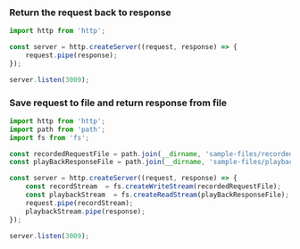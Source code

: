

### Return the request back to response 

```typescript
import http from 'http';

const server = http.createServer((request, response) => {
    request.pipe(response);
});

server.listen(3009);

```



### Save request to file and return response from file

```typescript
import http from 'http';
import path from 'path';
import fs from 'fs';

const recordedRequestFile = path.join(__dirname, 'sample-files/recorded-request.json');
const playBackResponseFile = path.join(__dirname, 'sample-files/playback-response.json');

const server = http.createServer((request, response) => {
    const recordStream  = fs.createWriteStream(recordedRequestFile);
    const playbackStream  = fs.createReadStream(playBackResponseFile);
    request.pipe(recordStream);
    playbackStream.pipe(response);
});

server.listen(3009);
```

